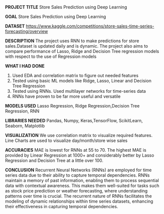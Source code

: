 **PROJECT TITLE**
Store Sales Prediction using Deep Learning

**GOAL**
Store Sales Prediction using Deep Learning

**DATASET**
https://www.kaggle.com/competitions/store-sales-time-series-forecasting/overview

**DESCRIPTION**
The project uses RNN to make predictions for store sales.Dataset is  updated daily and is dynamic. The project also aims to compare performance of Lasso, Ridge and Decision Tree regression models with respect to the use of Regression models

**WHAT I HAD DONE**
1. Used EDA and correlation matrix to figure out needed features
2. Tested using basic ML models like Ridge, Lasso, Linear and Decision Tree Regression
3. Tested using RNNs. Used multilayer networks for time-series data
4. RNNs have proven to be far more useful and versatile

**MODELS USED**
Lasso Regression, Ridge Regression,Decision Tree Regression, RNN

**LIBRARIES NEEDED**
Pandas, Numpy, Keras,TensorFlow, ScikitLearn, Seaborn, Matplotlib

**VISUALIZATION**
 We use correlation matrix to visualize required features.
 Line Charts are used to visualize day/month/store wise sales 

**ACCURACIES**
MAE is lowest for RNNs at 55 to 70.
The highest MAE is provided by Linear Regression at 1000+ and considerably better by Lasso Regression and Decision Tree at a little over 100.

**CONCLUSION**
Recurrent Neural Networks (RNNs) are employed for time series data due to their ability to capture temporal dependencies. RNNs maintain a memory of past information, enabling them to process sequential data with contextual awareness. This makes them well-suited for tasks such as stock price prediction or weather forecasting, where understanding patterns over time is crucial. The recurrent nature of RNNs facilitates the modeling of dynamic relationships within time series datasets, enhancing their effectiveness in capturing temporal dependencies.
